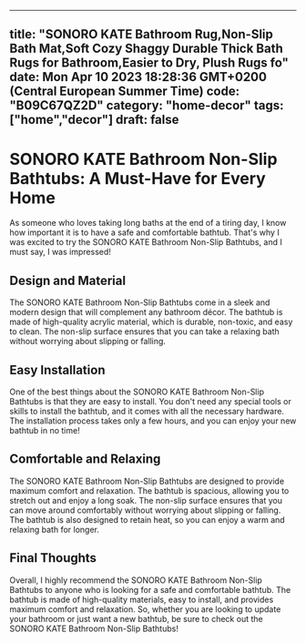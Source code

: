 
---
title: "SONORO KATE Bathroom Rug,Non-Slip Bath Mat,Soft Cozy Shaggy Durable Thick Bath Rugs for Bathroom,Easier to Dry, Plush Rugs fo" 
date: Mon Apr 10 2023 18:28:36 GMT+0200 (Central European Summer Time)
code: "B09C67QZ2D"
category: "home-decor"
tags: ["home","decor"] 
draft: false
---
    
# SONORO KATE Bathroom Non-Slip Bathtubs: A Must-Have for Every Home 

As someone who loves taking long baths at the end of a tiring day, I know how important it is to have a safe and comfortable bathtub. That's why I was excited to try the SONORO KATE Bathroom Non-Slip Bathtubs, and I must say, I was impressed! 

## Design and Material 

The SONORO KATE Bathroom Non-Slip Bathtubs come in a sleek and modern design that will complement any bathroom décor. The bathtub is made of high-quality acrylic material, which is durable, non-toxic, and easy to clean. The non-slip surface ensures that you can take a relaxing bath without worrying about slipping or falling. 

## Easy Installation 

One of the best things about the SONORO KATE Bathroom Non-Slip Bathtubs is that they are easy to install. You don't need any special tools or skills to install the bathtub, and it comes with all the necessary hardware. The installation process takes only a few hours, and you can enjoy your new bathtub in no time! 

## Comfortable and Relaxing 

The SONORO KATE Bathroom Non-Slip Bathtubs are designed to provide maximum comfort and relaxation. The bathtub is spacious, allowing you to stretch out and enjoy a long soak. The non-slip surface ensures that you can move around comfortably without worrying about slipping or falling. The bathtub is also designed to retain heat, so you can enjoy a warm and relaxing bath for longer. 

## Final Thoughts 

Overall, I highly recommend the SONORO KATE Bathroom Non-Slip Bathtubs to anyone who is looking for a safe and comfortable bathtub. The bathtub is made of high-quality materials, easy to install, and provides maximum comfort and relaxation. So, whether you are looking to update your bathroom or just want a new bathtub, be sure to check out the SONORO KATE Bathroom Non-Slip Bathtubs!